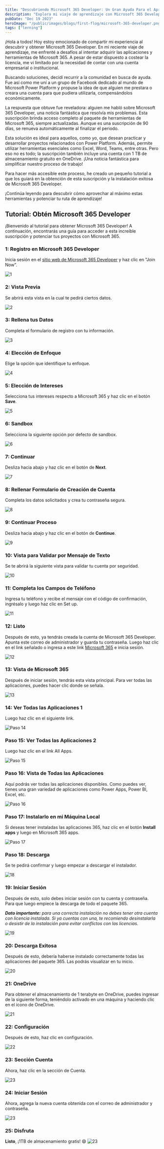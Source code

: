 ```yaml
---
title: "Descubriendo Microsoft 365 Developer: Un Gran Ayuda Para el Aprendizaje"
description: "Explora mi viaje de aprendizaje con Microsoft 365 Developer y descubre cómo superar obstáculos para aprovechar al máximo esta plataforma de desarrollo."
pubDate: "Dec 19 2023"
heroImage: "/public/images/blogs/first-flog/microsoft-365-developer.png"
tags: ["lerning"]
---
```


¡Hola a todos! Hoy estoy emocionado de compartir mi experiencia al descubrir y obtener Microsoft 365 Developer. En mi reciente viaje de aprendizaje, me enfrenté a desafíos al intentar adquirir las aplicaciones y herramientas de Microsoft 365. A pesar de estar dispuesto a costear la licencia, me vi limitado por la necesidad de contar con una cuenta empresarial o institucional.

Buscando soluciones, decidí recurrir a la comunidad en busca de ayuda. Fue así como me uní a un grupo de Facebook dedicado al mundo de Microsoft Power Platform y propuse la idea de que alguien me prestara o creara una cuenta para que pudiera utilizarla, compensándolos económicamente.

La respuesta que obtuve fue reveladora: alguien me habló sobre Microsoft 365 Developer, una noticia fantástica que resolvía mis problemas. Esta suscripción brinda acceso completo al paquete de herramientas de Microsoft 365, siempre actualizadas. Aunque es una suscripción de 90 días, se renueva automáticamente al finalizar el periodo.

Esta solución es ideal para aquellos, como yo, que desean practicar y desarrollar proyectos relacionados con Power Platform. Además, permite utilizar herramientas esenciales como Excel, Word, Teams, entre otras. Pero eso no es todo; la suscripción también incluye una cuenta con 1 TB de almacenamiento gratuito en OneDrive. ¡Una noticia fantástica para simplificar nuestro proceso de trabajo!

Para hacer más accesible este proceso, he creado un pequeño tutorial a que los guiará en la obtención de esta suscripción y la instalación exitosa de Microsoft 365 Developer.

¡Continúa leyendo para descubrir cómo aprovechar al máximo estas herramientas y potenciar tu ruta de aprendizaje!

## Tutorial: Obtén Microsoft 365 Developer

¡Bienvenido al tutorial para obtener Microsoft 365 Developer! A continuación, encontrarás una guía para acceder a esta increíble suscripción y potenciar tus proyectos con Microsoft 365.

### 1: Registro en Microsoft 365 Developer
Inicia sesión en el [sitio web de Microsoft 365 Developer](https://developer.microsoft.com/en-us/microsoft-365/dev-program) y haz clic en "Join Now".

![1](/public/images/blogs/first-flog/microsoft-365-developer-1.png)

### 2: Vista Previa
Se abrirá esta vista en la cual te pedirá ciertos datos.

![2](/public/images/blogs/first-flog/microsoft-365-developer-2.png)

### 3: Rellena tus Datos
Completa el formulario de registro con tu información.

![3](/public/images/blogs/first-flog/microsoft-365-developer-3.png)

### 4: Elección de Enfoque
Elige la opción que identifique tu enfoque.

![4](/public/images/blogs/first-flog/microsoft-365-developer-4.png)

### 5: Elección de Intereses
Selecciona tus intereses respecto a Microsoft 365 y haz clic en el botón **Save**.

![5](/public/images/blogs/first-flog/microsoft-365-developer-5.png)

### 6: Sandbox
Selecciona la siguiente opción por defecto de sandbox.

![6](/public/images/blogs/first-flog/microsoft-365-developer-6.png)

### 7: Continuar
Desliza hacia abajo y haz clic en el botón de **Next**.

![7](/public/images/blogs/first-flog/microsoft-365-developer-7.png)

### 8: Rellenar Formulario de Creación de Cuenta
Completa los datos solicitados y crea tu contraseña segura.

![8](/public/images/blogs/first-flog/microsoft-365-developer-8.png)

### 9: Continuar Proceso
Desliza hacia abajo y haz clic en el botón de **Continue**.

![9](/public/images/blogs/first-flog/microsoft-365-developer-9.png)

### 10: Vista para Validar por Mensaje de Texto
Se te abrirá la siguiente vista para validar tu cuenta por seguridad.

![10](/public/images/blogs/first-flog/microsoft-365-developer-10.png)

### 11: Completa los Campos de Teléfono
Ingresa tu teléfono y recibe el mensaje con el código de confirmación, ingrésalo y luego haz clic en Set up.

![11](/public/images/blogs/first-flog/microsoft-365-developer-11.png)

### 12: Listo
Después de esto, ya tendrás creada la cuenta de Microsoft 365 Developer. Apunta este correo de administrador y guarda tu contraseña. Luego haz clic en el link señalado o ingresa a este link [Microsoft 365](https://www.office.com/) e inicia sesión.

![12](/public/images/blogs/first-flog/microsoft-365-developer-12.png)

### 13: Vista de Microsoft 365
Después de iniciar sesión, tendrás esta vista principal. Para ver todas las aplicaciones, puedes hacer clic donde se señala.

![13](/public/images/blogs/first-flog/microsoft-365-developer-13.png)

### 14: Ver Todas las Aplicaciones 1
Luego haz clic en el siguiente link.

![Paso 14](/public/images/blogs/first-flog/microsoft-365-developer-14.png)

### Paso 15: Ver Todas las Aplicaciones 2
Luego haz clic en el link All Apps.

![Paso 15](/public/images/blogs/first-flog/microsoft-365-developer-15.png)

### Paso 16: Vista de Todas las Aplicaciones
Aquí podrás ver todas las aplicaciones disponibles. Como puedes ver, tienes una gran variedad de aplicaciones como Power Apps, Power BI, Excel, etc.

![Paso 16](/public/images/blogs/first-flog/microsoft-365-developer-16.png)

### Paso 17: Instalarlo en mi Máquina Local
Si deseas tener instaladas las aplicaciones 365, haz clic en el botón **Install apps** y luego en Microsoft 365 apps.

![Paso 17](/public/images/blogs/first-flog/microsoft-365-developer-17.png)

### Paso 18: Descarga
Se te pedirá confirmar y luego empezar a descargar el instalador.

![18](/public/images/blogs/first-flog/microsoft-365-developer-18.png)

### 19: Iniciar Sesión
Después de esto, solo debes iniciar sesión con tu cuenta y contraseña. Para que luego empiece la descarga de todo el paquete 365.

_**Dato importante:** para una correcta instalación no debes tener otra cuenta con licencia instalada. Si ya cuentas con una, te recomiendo desinstalarla o desistir de la instalación para evitar conflictos con las licencias._

![19](/public/images/blogs/first-flog/microsoft-365-developer-19.png)

### 20: Descarga Exitosa
Después de esto, debería haberse instalado correctamente todas las aplicaciones del paquete 365. Las podrás visualizar en tu inicio.

![20](/public/images/blogs/first-flog/microsoft-365-developer-20.png)

### 21: OneDrive
Para obtener el almacenamiento de 1 terabyte en OneDrive, puedes ingresar de la siguiente forma, teniéndolo activado en una máquina y haciendo clic en el icono de OneDrive.

![21](/public/images/blogs/first-flog/microsoft-365-developer-21.png)

### 22: Configuración
Después de esto, haz clic en configuración.

![22](/public/images/blogs/first-flog/microsoft-365-developer-22.png)

### 23: Sección Cuenta
Ahora, haz clic en la sección de Cuenta.

![23](/public/images/blogs/first-flog/microsoft-365-developer-23.png)

### 24: Iniciar Sesión
Ahora, agrega la nueva cuenta obtenida con el correo de administrador y contraseña.

![23](/public/images/blogs/first-flog/microsoft-365-developer-24.png)

### 25: Disfruta
**Listo**, ¡1TB de almacenamiento gratis! 😄
![23](/public/images/blogs/first-flog/microsoft-365-developer-25.png)
